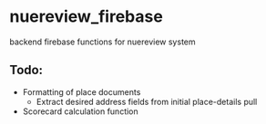 # nuereview_firebase
backend firebase functions for nuereview system

## Todo:
- Formatting of place documents
  - Extract desired address fields from initial place-details pull
- Scorecard calculation function
